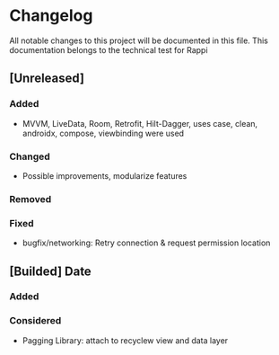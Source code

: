 # Changelog

All notable changes to this project will be documented in this file.
This documentation belongs to the technical test for Rappi


## [Unreleased]
### Added
- MVVM, LiveData, Room, Retrofit, Hilt-Dagger, uses case, clean, androidx, compose, viewbinding were used
### Changed
- Possible improvements, modularize features
### Removed
### Fixed
- bugfix/networking: Retry connection & request permission location

## [Builded] Date
### Added
### Considered
- Pagging Library: attach to recyclew view and data layer

